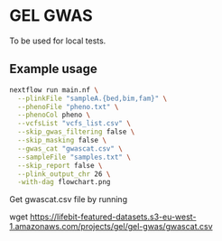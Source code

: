 # GEL GWAS
To be used for local tests. 
## Example usage
```bash
nextflow run main.nf \
  --plinkFile "sampleA.{bed,bim,fam}" \
  --phenoFile "pheno.txt" \
  --phenoCol pheno \
  --vcfsList "vcfs_list.csv" \
  --skip_gwas_filtering false \
  --skip_masking false \
  --gwas_cat "gwascat.csv" \
  --sampleFile "samples.txt" \
  --skip_report false \
  --plink_output_chr 26 \
  -with-dag flowchart.png
```

Get gwascat.csv file by running

wget https://lifebit-featured-datasets.s3-eu-west-1.amazonaws.com/projects/gel/gel-gwas/gwascat.csv
